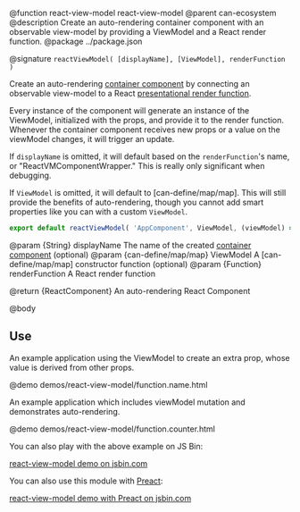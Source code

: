 @function react-view-model react-view-model
@parent can-ecosystem
@description Create an auto-rendering container component with an observable view-model by providing a ViewModel and a React render function.
@package ../package.json

@signature `reactViewModel( [displayName], [ViewModel], renderFunction )`

Create an auto-rendering [container component](https://medium.com/@dan_abramov/smart-and-dumb-components-7ca2f9a7c7d0#.v9i90qbq8) by connecting an observable view-model to a React [presentational render function](https://medium.com/@dan_abramov/smart-and-dumb-components-7ca2f9a7c7d0#.v9i90qbq8).

Every instance of the component will generate an instance of the ViewModel, initialized with the props, and provide it to the render function. Whenever the container component receives new props or a value on the viewModel changes, it will trigger an update.

If `displayName` is omitted, it will default based on the `renderFunction`'s name, or "ReactVMComponentWrapper." This is really only significant when debugging.

If `ViewModel` is omitted, it will default to [can-define/map/map]. This will still provide the benefits of auto-rendering, though you cannot add smart properties like you can with a custom `ViewModel`.

```jsx
export default reactViewModel( 'AppComponent', ViewModel, (viewModel) => (<div>{viewModel.name}</div>) );
```

@param {String} displayName The name of the created [container component](https://medium.com/@dan_abramov/smart-and-dumb-components-7ca2f9a7c7d0#.v9i90qbq8) (optional)
@param {can-define/map/map} ViewModel A [can-define/map/map] constructor function (optional)
@param {Function} renderFunction A React render function

@return {ReactComponent} An auto-rendering React Component

@body

## Use

An example application using the ViewModel to create an extra prop, whose value is derived from other props.

@demo demos/react-view-model/function.name.html

An example application which includes viewModel mutation and demonstrates auto-rendering.

@demo demos/react-view-model/function.counter.html

You can also play with the above example on JS Bin:

<a class="jsbin-embed" href="https://jsbin.com/cudobut/2/embed?js,output">react-view-model demo on jsbin.com</a>

You can also use this module with [Preact](https://preactjs.com):

<a class="jsbin-embed" href="https://jsbin.com/muqeqec/5/embed?js,output">react-view-model demo with Preact on jsbin.com</a>

<script src="https://static.jsbin.com/js/embed.min.js?4.0.4"></script>
